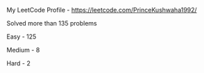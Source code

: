 My LeetCode Profile - https://leetcode.com/PrinceKushwaha1992/

Solved more than 135 problems

Easy - 125

Medium - 8

Hard - 2
